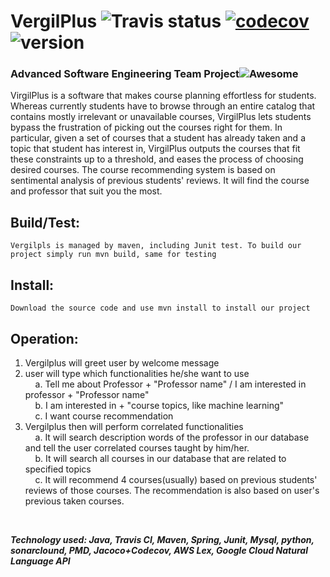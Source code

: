 # VergilPlus ![Travis status](https://travis-ci.org/pow25/vergilplus.svg?branch=master) [![codecov](https://codecov.io/gh/pow25/vergilplus/branch/master/graph/badge.svg)](https://codecov.io/gh/pow25/vergilplus) ![version](https://img.shields.io/badge/version-2.0.0-blue.svg?maxAge=2592000)

### Advanced Software Engineering Team Project![Awesome](https://cdn.rawgit.com/sindresorhus/awesome/d7305f38d29fed78fa85652e3a63e154dd8e8829/media/badge.svg)

VirgilPlus is a software that makes course planning effortless for students. Whereas currently students have to browse through an entire catalog that contains mostly irrelevant or unavailable courses, VirgilPlus lets students bypass the frustration of picking out the courses right for them. In particular, given a set of courses that a student has already taken and a topic that student has interest in, VirgilPlus outputs the courses that fit these constraints up to a threshold, and eases the process of choosing desired courses. The course recommending system is based on sentimental analysis of previous students' reviews. It will find the course and professor that suit you the most. 

## Build/Test: <br />
```
Vergilpls is managed by maven, including Junit test. To build our project simply run mvn build, same for testing
```

## Install: <br />
```
Download the source code and use mvn install to install our project
```

## Operation:<br />
1. Vergilplus will greet user by welcome message<br />
2. user will type which functionalities he/she want to use<br />
    &nbsp;&nbsp;&nbsp;&nbsp;a. Tell me about Professor + "Professor name" / I am interested in professor + "Professor name"<br />
    &nbsp;&nbsp;&nbsp;&nbsp;b. I am interested in + "course topics, like machine learning"<br />
    &nbsp;&nbsp;&nbsp;&nbsp;c. I want course recommendation<br />
3. Vergilplus then will perform correlated functionalities<br />
    &nbsp;&nbsp;&nbsp;&nbsp;a. It will search description words of the professor in our database and tell the user correlated courses taught by him/her.<br />
    &nbsp;&nbsp;&nbsp;&nbsp;b. It will search all courses in our database that are related to specified topics<br />
    &nbsp;&nbsp;&nbsp;&nbsp;c. It will recommend 4 courses(usually) based on previous students' reviews of those courses. The recommendation is also based on user's previous taken courses.<br />  

<br />

***Technology used: Java, Travis CI, Maven, Spring, Junit, Mysql, python, sonarclound, PMD, Jacoco+Codecov, AWS Lex, Google Cloud Natural Language API***
